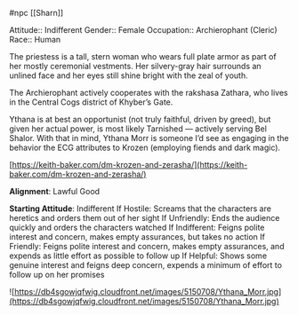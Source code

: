 #npc [[Sharn]]

Attitude:: Indifferent
Gender:: Female
Occupation:: Archierophant (Cleric)
Race:: Human

The priestess is a tall, stern woman who wears full plate armor as part of her mostly ceremonial vestments. Her silvery-gray hair surrounds an unlined face and her eyes still shine bright with the zeal of youth.

The Archierophant actively cooperates with the rakshasa Zathara, who lives in the Central Cogs district of Khyber’s Gate.

Ythana is at best an opportunist (not truly faithful, driven by greed), but given her actual power, is most likely Tarnished — actively serving Bel Shalor. With that in mind, Ythana Morr is someone I’d see as engaging in the behavior the ECG attributes to Krozen (employing fiends and dark magic).

[https://keith-baker.com/dm-krozen-and-zerasha/](https://keith-baker.com/dm-krozen-and-zerasha/)

**Alignment**: Lawful Good

**Starting Attitude**: Indifferent
If Hostile: Screams that the characters are heretics and orders them out of her sight
If Unfriendly: Ends the audience quickly and orders the characters watched
If Indifferent: Feigns polite interest and concern, makes empty assurances, but takes no action
If Friendly: Feigns polite interest and concern, makes empty assurances, and expends as little effort as possible to follow up
If Helpful: Shows some genuine interest and feigns deep concern, expends a minimum of effort to follow up on her promises

![https://db4sgowjqfwig.cloudfront.net/images/5150708/Ythana_Morr.jpg](https://db4sgowjqfwig.cloudfront.net/images/5150708/Ythana_Morr.jpg)